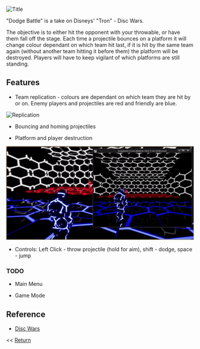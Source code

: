 ![Title](/Title.jpg)

"Dodge Battle" is a take on Disneys' "Tron" - Disc Wars. 
 
 The objective is to either hit the opponent with your throwable, or have them fall off the stage. Each time a projectile bounces on a platform it will change colour dependant on which team hit last, if it is hit by the same team again (without another team hitting it before them) the platform will be destroyed. Players will have to keep vigilant of which platforms are still standing. 

## Features
- Team replication - colours are dependant on which team they are hit by or on. Enemy players and projectiles are red and friendly are blue.

![Replication](/DodgeRepl.gif)

- Bouncing and homing projectiles

- Platform and player destruction

![Hit](/DodgeHit.gif)

- Controls: Left Click - throw projectile (hold for aim), shift - dodge, space - jump

### TODO

- Main Menu

- Game Mode

## Reference
- [Disc Wars](https://tron.fandom.com/wiki/Disc_Wars)


<< [Return](https://chriswestwood.github.io/)
